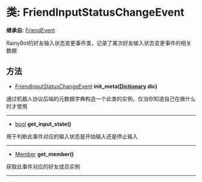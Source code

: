 # 类: FriendInputStatusChangeEvent  
  
**继承自:** [FriendEvent](FriendEvent.md)  
  
RainyBot的好友输入状态变更事件类，记录了某次好友输入状态变更事件的相关数据  
  
## 方法 
  
- [FriendInputStatusChangeEvent](FriendInputStatusChangeEvent.md) **init_meta([Dictionary](https://docs.godotengine.org/en/latest/classes/class_dictionary.html) dic)**  
  
通过机器人协议后端的元数据字典构造一个此类的实例，仅当你知道自己在做什么时才使用  
  
---  
  
- [bool](https://docs.godotengine.org/en/latest/classes/class_bool.html) **get_input_state()**  
  
用于判断此事件对应的输入状态是开始输入还是停止输入  
  
---  
  
- [Member](Member.md) **get_member()**  
  
获取此事件对应的好友成员实例  
  
---  
  


